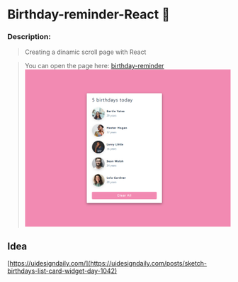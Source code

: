 # Birthday-reminder-React :birthday:

### Description:

>Creating a dinamic scroll page with React

>You can open the page here: [birthday-reminder](https://birthday-reminder-ok.netlify.app/) 
![imagenes](https://github.com/celfiew/Birthday-reminder-React/blob/main/birthday%20rimainder-home.PNG)


## Idea
[https://uidesigndaily.com/](https://uidesigndaily.com/posts/sketch-birthdays-list-card-widget-day-1042)
